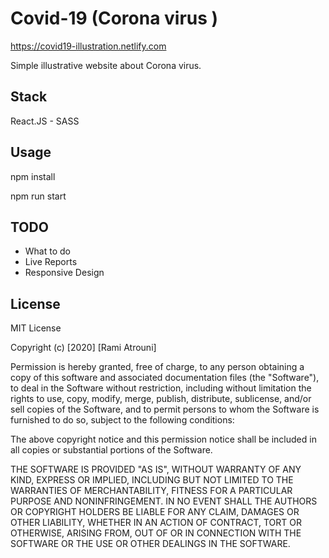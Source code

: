 # Covid-19 (Corona virus ) 
https://covid19-illustration.netlify.com

Simple illustrative website about Corona virus.

## Stack

React.JS - SASS



## Usage

npm install 

npm run start 

## TODO
* What to do 
* Live Reports
* Responsive Design

## License
MIT License

Copyright (c) [2020] [Rami Atrouni]

Permission is hereby granted, free of charge, to any person obtaining a copy
of this software and associated documentation files (the "Software"), to deal
in the Software without restriction, including without limitation the rights
to use, copy, modify, merge, publish, distribute, sublicense, and/or sell
copies of the Software, and to permit persons to whom the Software is
furnished to do so, subject to the following conditions:

The above copyright notice and this permission notice shall be included in all
copies or substantial portions of the Software.

THE SOFTWARE IS PROVIDED "AS IS", WITHOUT WARRANTY OF ANY KIND, EXPRESS OR
IMPLIED, INCLUDING BUT NOT LIMITED TO THE WARRANTIES OF MERCHANTABILITY,
FITNESS FOR A PARTICULAR PURPOSE AND NONINFRINGEMENT. IN NO EVENT SHALL THE
AUTHORS OR COPYRIGHT HOLDERS BE LIABLE FOR ANY CLAIM, DAMAGES OR OTHER
LIABILITY, WHETHER IN AN ACTION OF CONTRACT, TORT OR OTHERWISE, ARISING FROM,
OUT OF OR IN CONNECTION WITH THE SOFTWARE OR THE USE OR OTHER DEALINGS IN THE
SOFTWARE.
